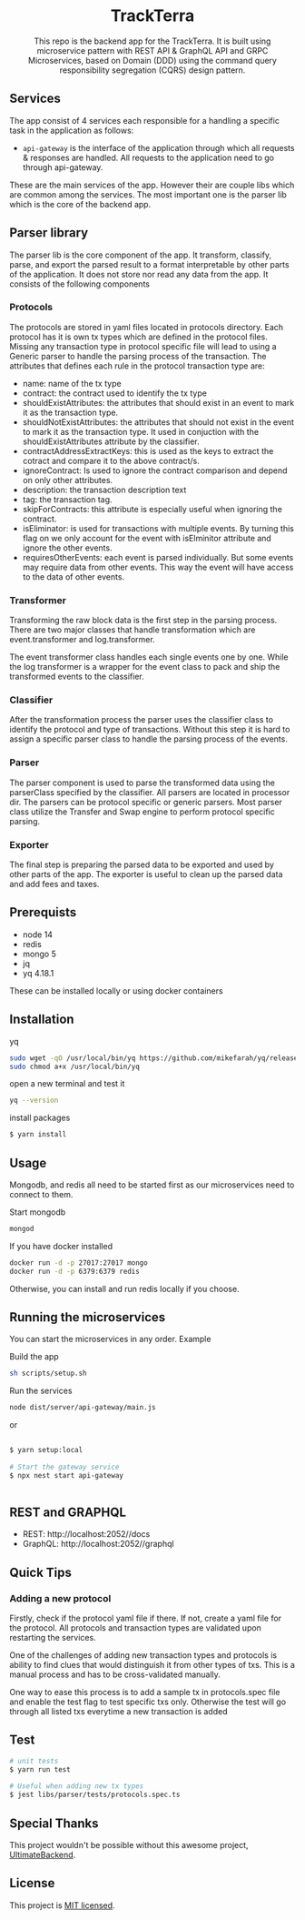 <h1 align="center">  
TrackTerra 
</h1>  
    
<p align="center"> 
  This repo is the backend app for the TrackTerra.
  It is built using microservice pattern with REST API & GraphQL API and GRPC Microservices, based on Domain (DDD) using the command query responsibility segregation (CQRS) design pattern.
</p>  
    <p align="center">  
</p>  

## Services 
The app consist of 4 services each responsible for a handling a specific task in the application as follows:

 - `api-gateway` is the interface of the application through which all requests & responses are handled. All requests to the application need to go through api-gateway.
 
 These are the main services of the app. However their are couple libs which are common among the services. The most important one is the parser lib which is the core of the backend app.

## Parser library
The parser lib is the core component of the app. It transform, classify, parse, and export the parsed result to a format interpretable by other parts of the application. It does not store nor read any data from the app. It consists of the following components

### Protocols

The protocols are stored in yaml files located in protocols directory. Each protocol has it is own tx types which are defined in the protocol files. Missing any transaction type in protocol specific file will lead to using a Generic parser to handle the parsing process of the transaction. The attributes that defines each rule in the protocol transaction type are: 
 - name: name of the tx type
 - contract: the contract used to identify the tx type
 - shouldExistAttributes: the attributes that should exist in an event to mark it as the transaction type.
 - shouldNotExistAttributes: the attributes that should not exist in the event to mark it as the transaction type. It used in conjuction with the shouldExistAttributes attribute by the classifier.
 - contractAddressExtractKeys: this is used as the keys to extract the cotract and compare it to the above contract/s.
 - ignoreContract: Is used to ignore the contract comparison and depend on only other attributes.
 - description: the transaction description text
 - tag: the transaction tag.
 - skipForContracts: this attribute is especially useful when ignoring the contract. 
 - isEliminator: is used for transactions with multiple events. By turning this flag on we only account for the event with isElminitor attribute and ignore the other events.
 - requiresOtherEvents: each event is parsed individually. But some events may require data from other events. This way the event will have access to the data of other events.
### Transformer

Transforming the raw block data is the first step in the parsing process. There are two major classes that handle transformation which are event.transformer and log.transformer. 

The event transformer class handles each single events one by one. While the log transformer is a wrapper for the event class to pack and ship the transformed events to the classifier.

### Classifier

After the transformation process the parser uses the classifier class to identify the protocol and type of transactions. Without this step it is hard to assign a specific parser class to handle the parsing process of the events. 
### Parser

The parser component is used to parse the transformed data using the parserClass specified by the classifier. All parsers are located in processor dir. The parsers can be protocol specific or generic parsers. Most parser class utilize the Transfer and Swap engine to perform protocol specific parsing.
### Exporter

The final step is preparing the parsed data to be exported and used by other parts of the app. The exporter is useful to clean up the parsed data and add fees and taxes.
## Prerequists
 - node 14
 - redis
 - mongo 5
 - jq
 - yq 4.18.1
 
 These can be installed locally or using docker containers
## Installation  

yq
```bash
sudo wget -qO /usr/local/bin/yq https://github.com/mikefarah/yq/releases/download/v4.18.1/yq_linux_amd64
sudo chmod a+x /usr/local/bin/yq
```

open a new terminal and test it
```bash
yq --version
```

install packages
```bash  
$ yarn install
```  

## Usage  
  
Mongodb, and redis all need to be started first as our microservices need to connect to them.  

Start mongodb  
```bash  
mongod  
```  
  
If you have docker installed  
```bash  
docker run -d -p 27017:27017 mongo  
docker run -d -p 6379:6379 redis  
```  
  
Otherwise, you can install and run redis locally if you choose.  
  
## Running the microservices  
You can start the microservices in any order. Example  

Build the app
```bash
sh scripts/setup.sh
```

Run the services
```bash
node dist/server/api-gateway/main.js  
```

or 

```bash
  
$ yarn setup:local
  
# Start the gateway service  
$ npx nest start api-gateway
  
```  
  
## REST and GRAPHQL  

 - REST: http://localhost:2052//docs
 - GraphQL: http://localhost:2052//graphql  
    
  
## Quick Tips  
  
### Adding a new protocol
Firstly, check if the protocol yaml file if there. If not, create a yaml file for the protocol. All protocols and transaction types are validated upon restarting the services.

One of the challenges of adding new transaction types and protocols is ability to find clues that would distinguish it from other types of txs. This is a manual process and has to be cross-validated manually. 

One way to ease this process is to add a sample tx in protocols.spec file and enable the test flag to test specific txs only. Otherwise the test will go through all listed txs everytime a new transaction is added
## Test  
  
```bash  
# unit tests  
$ yarn run test  
  
# Useful when adding new tx types
$ jest libs/parser/tests/protocols.spec.ts  
```  
  
## Special Thanks  
  
  This project wouldn't be possible without this awesome project,
  [UltimateBackend](https://github.com/juicycleff/ultimate-backend).
  
## License  
  
  This project is [MIT licensed](LICENSE).